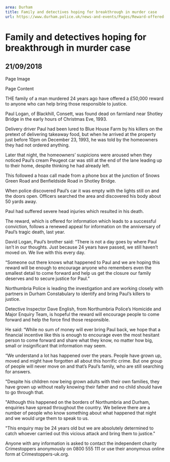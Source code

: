 ```yaml
area: Durham
title: Family and detectives hoping for breakthrough in murder case
url: https://www.durham.police.uk/news-and-events/Pages/Reward-offered-to-solve-.aspx
```

# Family and detectives hoping for breakthrough in murder case

## 21/09/2018

Page Image

Page Content

THE family of a man murdered 24 years ago have offered a £50,000 reward to anyone who can help bring those responsible to justice.

Paul Logan, of Blackhill, Consett, was found dead on farmland near Shotley Bridge in the early hours of Christmas Eve, 1993.

Delivery driver Paul had been lured to Blue House Farm by his killers on the pretext of delivering takeaway food, but when he arrived at the property just before 10pm on December 23, 1993, he was told by the homeowners they had not ordered anything.

Later that night, the homeowners’ suspicions were aroused when they noticed Paul’s cream Peugeot car was still at the end of the lane leading up to their home, despite thinking he had already left.

This followed a hoax call made from a phone box at the junction of Snows Green Road and Benfieldside Road in Shotley Bridge.

When police discovered Paul’s car it was empty with the lights still on and the doors open. Officers searched the area and discovered his body about 50 yards away.

Paul had suffered severe head injuries which resulted in his death.

The reward, which is offered for information which leads to a successful conviction, follows a renewed appeal for information on the anniversary of Paul’s tragic death, last year.

David Logan, Paul’s brother said: “There is not a day goes by where Paul isn’t in our thoughts. Just because 24 years have passed, we still haven’t moved on. We live with this every day.

“Someone out there knows what happened to Paul and we are hoping this reward will be enough to encourage anyone who remembers even the smallest detail to come forward and help us get the closure our family deserves and to secure justice for Paul.”

Northumbria Police is leading the investigation and are working closely with partners in Durham Constabulary to identify and bring Paul’s killers to justice.

Detective Inspector Dave English, from Northumbria Police’s Homicide and Major Enquiry Team, is hopeful the reward will encourage people to come forward and help the force find those responsible.

He said: “While no sum of money will ever bring Paul back, we hope that a financial incentive like this is enough to encourage even the most hesitant person to come forward and share what they know, no matter how big, small or insignificant that information may seem.

“We understand a lot has happened over the years. People have grown up, moved and might have forgotten all about this horrific crime. But one group of people will never move on and that’s Paul’s family, who are still searching for answers.

"Despite his children now being grown adults with their own families, they have grown up without really knowing their father and no child should have to go through that.

"Although this happened on the borders of Northumbria and Durham, enquiries have spread throughout the country. We believe there are a number of people who know something about what happened that night and we would urge them to speak to us.

"This enquiry may be 24 years old but we are absolutely determined to catch whoever carried out this vicious attack and bring them to justice."

Anyone with any information is asked to contact the independent charity Crimestoppers anonymously on 0800 555 111 or use their anonymous online form at Crimestoppers-uk.org.
